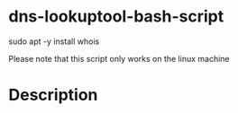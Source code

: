 # dns-lookuptool-bash-script

sudo apt -y install whois

Please note that this script only works on the linux machine

# Description
